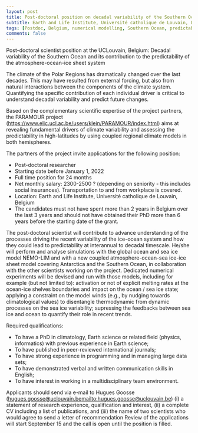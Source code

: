 ```yaml
---
layout: post
title: Post-doctoral position on decadal variability of	the Southern Ocean (Louvain-La-Neuve, Belgium)
subtitle: Earth and Life Institute, Université catholique de Louvain, Louvain-La-Neuve, Belgium
tags: [Postdoc, Belgium, numerical modelling, Southern Ocean, predictability]
comments: false
---
```


Post-doctoral scientist position at the UCLouvain, Belgium: Decadal variability of the Southern Ocean and its contribution to the predictability of the atmosphere-ocean-ice sheet system

The climate of the Polar Regions has dramatically changed over the last decades. This may have resulted from external forcing, but also from natural interactions between the components of the climate system. Quantifying the specific contribution of each individual driver is critical to understand decadal variability and predict future changes.

Based on the complementary scientific expertise of the project partners, the PARAMOUR project (<https://www.elic.ucl.ac.be/users/klein/PARAMOUR/index.html>) aims at revealing fundamental drivers of climate variability and assessing the predictability in high-latitudes by using coupled regional climate models in both hemispheres.

The partners of the project invite applications for the following position:
- Post-doctoral researcher
- Starting date before January 1, 2022
- Full time position for 24 months
- Net monthly salary: 2300-2500 ? (depending on seniority - this includes social insurances). Transportation to and from workplace is covered.
- Location: Earth and Life Institute, Université catholique de Louvain, Belgium
- The candidates must not have spent more than 2 years in Belgium over the last 3 years and should not have obtained their PhD more than 6 years before the starting date of the grant.

The post-doctoral scientist will contribute to advance understanding of the processes driving the recent variability of the ice-ocean system and how they could lead to predictability at interannual to decadal timescale. He/she will perform and analyse simulations with the global ocean and sea ice model NEMO-LIM and with a new coupled atmosphere-ocean-sea ice-ice sheet model covering Antarctica and the Southern Ocean, in collaboration with the other scientists working on the project. Dedicated numerical experiments will be devised and run with those models, including for example (but not limited to): activation or not of explicit melting rates at the ocean-ice shelves boundaries and impact on the ocean / sea ice state; applying a constraint on the model winds (e.g., by nudging towards climatological values) to disentangle thermodynamic from dynamic processes on the sea ice variability; supressing the feedbacks between sea ice and ocean to quantify their role in recent trends.

Required qualifications:
- To have a PhD in climatology, Earth science or related field (physics, informatics) with previous experience in Earth science;
- To have published in peer-reviewed international journals;
- To have strong experience in programming and in managing large data sets;
- To have demonstrated verbal and written communication skills in English;
- To have interest in working in a multidisciplinary team environment.


Applicants should send via e-mail to Hugues Goosse (hugues.goosse@uclouvain.be<mailto:hugues.goosse@uclouvain.be>) (i) a statement of research experience, qualification and interest, (ii) a complete CV including a list of publications, and (iii) the name of two scientists who would agree to send a letter of recommendation
Review of the applications will start September 15 and the call is open until the position is filled.